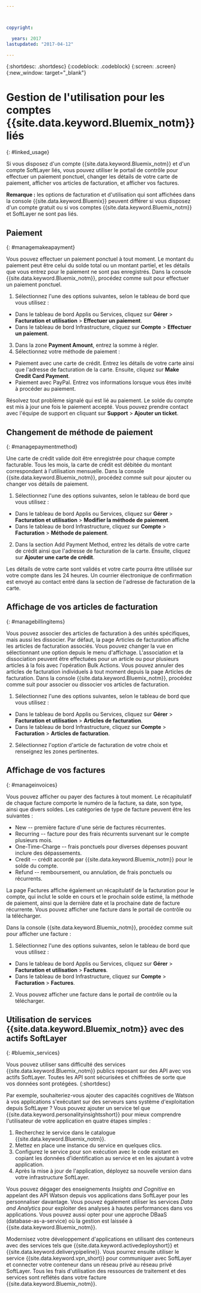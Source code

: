 ```yaml
---



copyright:

  years: 2017
lastupdated: "2017-04-12"

---
```


{:shortdesc: .shortdesc}
{:codeblock: .codeblock}
{:screen: .screen}
{:new_window: target="_blank"}

# Gestion de l'utilisation pour les comptes {{site.data.keyword.Bluemix_notm}} liés 
{: #linked_usage}

Si vous disposez d'un compte {{site.data.keyword.Bluemix_notm}} et d'un compte SoftLayer liés, vous pouvez utiliser le portail de contrôle pour effectuer un paiement ponctuel, changer les détails de votre carte de paiement, afficher vos articles de facturation, et afficher vos factures.

**Remarque :** les options de facturation et d'utilisation qui sont affichées dans la console {{site.data.keyword.Bluemix}} peuvent différer si vous disposez d'un compte gratuit ou si vos comptes {{site.data.keyword.Bluemix_notm}} et SoftLayer ne sont pas liés.

## Paiement
{: #managemakeapayment}

Vous pouvez effectuer un paiement ponctuel à tout moment. Le montant du paiement peut être celui du solde total ou un montant partiel, et les détails que vous entrez pour le paiement ne sont pas enregistrés. Dans la console {{site.data.keyword.Bluemix_notm}}, procédez comme suit pour effectuer un paiement ponctuel.

1. Sélectionnez l'une des options suivantes, selon le tableau de bord que vous utilisez :   
 * Dans le tableau de bord Applis ou Services, cliquez sur **Gérer** &gt; **Facturation et utilisation** &gt; **Effectuer un paiement**.  
 * Dans le tableau de bord Infrastructure, cliquez sur **Compte** &gt; **Effectuer un paiement**.
3. Dans la zone **Payment Amount**, entrez la somme à régler.
4. Sélectionnez votre méthode de paiement :
 * Paiement avec une carte de crédit. Entrez les détails de votre carte ainsi que l'adresse de facturation de la carte. Ensuite, cliquez sur **Make Credit Card Payment**. 
 * Paiement avec PayPal. Entrez vos informations lorsque vous êtes invité à procéder au paiement. 

Résolvez tout problème signalé qui est lié au paiement. Le solde du compte est mis à jour une fois le paiement accepté. Vous pouvez prendre contact
avec l'équipe de support en cliquant sur **Support** &gt; **Ajouter un ticket**.

## Changement de méthode de paiement
{: #managepaymentmethod}

Une carte de crédit valide doit être enregistrée pour chaque compte facturable. Tous les mois, la carte de crédit est débitée du montant correspondant à l'utilisation mensuelle. Dans la console {{site.data.keyword.Bluemix_notm}}, procédez comme suit pour ajouter ou changer vos détails de paiement. 

1. Sélectionnez l'une des options suivantes, selon le tableau de bord que vous utilisez :  
 * Dans le tableau de bord Applis ou Services, cliquez sur **Gérer** &gt; **Facturation et utilisation** &gt; **Modifier la méthode de paiement**.  
 * Dans le tableau de bord Infrastructure, cliquez sur **Compte** &gt; **Facturation** &gt; **Méthode de paiement**.
2. Dans la section Add Payment Method, entrez les détails de votre carte de crédit ainsi que l'adresse de facturation de la carte. Ensuite, cliquez sur **Ajouter une carte de crédit**. 

Les détails de votre carte sont validés et votre carte pourra être utilisée sur votre compte dans les 24 heures. Un courrier électronique de confirmation est
envoyé au contact entré dans la section de l'adresse de facturation de la carte.

## Affichage de vos articles de facturation
{: #managebillingitems}

Vous pouvez associer des articles de facturation à des unités spécifiques, mais aussi les dissocier. Par défaut, la page
Articles de facturation affiche les articles de facturation associés. Vous pouvez changer la vue en sélectionnant une option depuis le menu d'affichage. L'association et la dissociation peuvent être effectuées pour un article ou pour
plusieurs articles à la fois avec l'opération Bulk Actions. Vous pouvez annuler des articles de facturation individuels à tout moment depuis la page Articles de facturation. Dans la console {{site.data.keyword.Bluemix_notm}}, procédez comme suit pour associer ou dissocier vos articles de facturation.

1. Sélectionnez l'une des options suivantes, selon le tableau de bord que vous utilisez :   
 * Dans le tableau de bord Applis ou Services, cliquez sur **Gérer** &gt; **Facturation et utilisation** &gt; **Articles de facturation**.  
 * Dans le tableau de bord Infrastructure, cliquez sur **Compte** &gt; **Facturation** &gt; **Articles de facturation**.
2. Sélectionnez l'option d'article de facturation de votre choix et renseignez les zones pertinentes. 

## Affichage de vos factures
{: #manageinvoices}

Vous pouvez afficher ou payer des factures à tout moment. Le récapitulatif de chaque facture comporte le numéro de la facture, sa date, son type, ainsi que divers
soldes. Les catégories de type de facture peuvent être les suivantes :

 *  New -- première facture d'une série de factures récurrentes.
 *  Recurring -- facture pour des frais récurrents survenant sur le compte plusieurs mois.
 *  One-Time-Charge -- frais ponctuels pour diverses dépenses pouvant inclure des dépassements.
 *  Credit -- crédit accordé par {{site.data.keyword.Bluemix_notm}} pour le solde du compte.
 *  Refund -- remboursement, ou annulation, de frais ponctuels ou récurrents.

La page Factures affiche également un récapitulatif de la facturation pour le compte, qui inclut le solde en cours et le prochain solde estimé, la méthode de paiement, ainsi que la dernière date et la prochaine date de facture récurrente. Vous pouvez afficher une facture dans le portail de contrôle ou la télécharger. 

Dans la console {{site.data.keyword.Bluemix_notm}}, procédez comme suit pour afficher une facture :

1. Sélectionnez l'une des options suivantes, selon le tableau de bord que vous utilisez :  
 * Dans le tableau de bord Applis ou Services, cliquez sur **Gérer** &gt; **Facturation et utilisation** &gt; **Factures**.  
 * Dans le tableau de bord Infrastructure, cliquez sur **Compte** &gt; **Facturation** &gt; **Factures**.
2. Vous pouvez afficher une facture dans le portail de contrôle ou la télécharger. 

## Utilisation de services {{site.data.keyword.Bluemix_notm}} avec des actifs SoftLayer
{: #bluemix_services}

Vous pouvez utiliser sans difficulté des services {{site.data.keyword.Bluemix_notm}} publics reposant sur des API avec vos actifs SoftLayer. Toutes les API sont sécurisées et chiffrées de sorte que vos données sont protégées.
{:shortdesc}

Par exemple, souhaiteriez-vous ajouter des capacités cognitives de Watson à vos applications s'exécutant sur des serveurs sans système d'exploitation depuis SoftLayer ? Vous pouvez ajouter un service tel que {{site.data.keyword.personalityinsightsshort}} pour mieux comprendre l'utilisateur de votre application en quatre étapes simples :

1. Recherchez le service dans le catalogue {{site.data.keyword.Bluemix_notm}}.
2. Mettez en place une instance du service en quelques clics.
3. Configurez le service pour son exécution avec le code existant en copiant les données d'identification au service et en les ajoutant à votre application.
4. Après la mise à jour de l'application, déployez sa nouvelle version dans votre infrastructure SoftLayer.

Vous pouvez dégager des enseignements *Insights and Cognitive* en appelant des API Watson depuis vos applications dans SoftLayer pour les personnaliser davantage. Vous pouvez également utiliser les services *Data and Analytics* pour exploiter des analyses à hautes performances dans vos applications. Vous pouvez aussi opter pour une approche DBaaS (database-as-a-service) où la gestion est laissée à {{site.data.keyword.Bluemix_notm}}.

Modernisez votre développement d'applications en utilisant des conteneurs avec des services tels que {{site.data.keyword.activedeployshort}} et {{site.data.keyword.deliverypipeline}}. Vous pourrez ensuite utiliser le service {{site.data.keyword.vpn_short}} pour communiquer avec SoftLayer et connecter votre conteneur dans un réseau privé au réseau privé SoftLayer. Tous les frais d'utilisation des ressources de traitement et des services sont reflétés dans votre facture {{site.data.keyword.Bluemix_notm}}.
